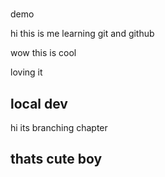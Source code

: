 #
demo

hi this is me learning git and github

 wow this is cool

loving it

## local dev
hi its branching chapter

## thats cute boy
